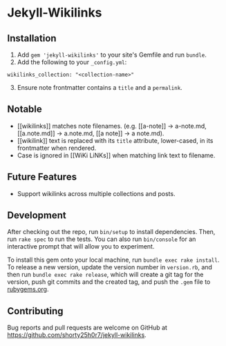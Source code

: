 # Jekyll-Wikilinks

## Installation

1. Add `gem 'jekyll-wikilinks'` to your site's Gemfile and run `bundle`.
2. Add the following to your `_config.yml`:

```
wikilinks_collection: "<collection-name>"
```

3. Ensure note frontmatter contains a `title` and a `permalink`.

## Notable
- [[wikilinks]] matches note filenames. (e.g. [[a-note]] -> a-note.md, [[a.note.md]] -> a.note.md, [[a note]] -> a note.md).
- [[wikilink]] text is replaced with its `title` attribute, lower-cased, in its frontmatter when rendered.
- Case is ignored in [[WiKi LiNKs]] when matching link text to filename.

## Future Features
- Support wikilinks across multiple collections and posts.

## Development

After checking out the repo, run `bin/setup` to install dependencies. Then, run `rake spec` to run the tests. You can also run `bin/console` for an interactive prompt that will allow you to experiment.

To install this gem onto your local machine, run `bundle exec rake install`. To release a new version, update the version number in `version.rb`, and then run `bundle exec rake release`, which will create a git tag for the version, push git commits and the created tag, and push the `.gem` file to [rubygems.org](https://rubygems.org).

## Contributing

Bug reports and pull requests are welcome on GitHub at https://github.com/shorty25h0r7/jekyll-wikilinks.
